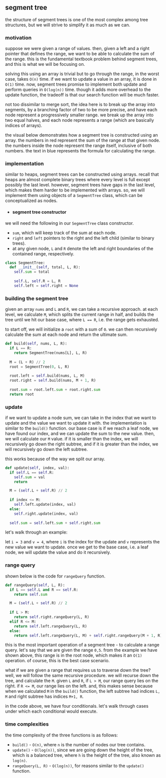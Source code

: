## segment tree
the structure of segment trees is one of the most complex among tree structures, but we will strive to simplify it as 
much as we can.

### motivation
suppose we were given a range of values. then, given a left and a right pointer that defines the range, we want to be 
able to calculate the sum of the range. this is the fundamental textbook problem behind segment trees, and this is what
we will be focusing on.

solving this using an array is trivial but to go through the range, in the worst case, takes `O(n)` time. if we want to 
update a value in an array, it is done in `O(1)` time. now, segment trees promise to implement both update and perform
queries in `O(log(n))` time. though it adds more overhead to the update function, the tradeoff is that our search 
function will be much faster.

not too dissimilar to merge sort, the idea here is to break up the array into segments, by a branching factor of two to 
be more precise, and have each node represent a progressively smaller range. we break up the array into two equal halves, 
and each node represents a range (which are basically indices of arrays).

the visual below demonstrates how a segment tree is constructed using an array. the numbers in red represent the sum of 
the range at that given node. the numbers inside the node represent the range itself, inclusive of both numbers. the 
text in blue represents the formula for calculating the range.

### implementation
similar to heaps, segment trees can be constructed using arrays. recall that heaps are almost complete binary trees 
where every level is full except possibly the last level. however, segment trees have gaps in the last level, which 
makes them harder to be implemented with arrays. so, we will implement them using objects of a `SegmentTree` class, 
which can be conceptualized as nodes.

- #### segment tree constructor
we will need the following in our `SegmentTree` class constructor.

- `sum`, which will keep track of the sum at each node.
- `right` and `left` pointers to the right and the left child (similar to binary trees).
- at any given node, `L` and `R` denote the left and right boundaries of the contained range, respectively.
```python
class SegmentTree:
  def __init__(self, total, L, R):
    self.sum = total
    
    self.L, self.R = L, R
    self.left = self.right = None
```

### building the segment tree
given an array `nums` and `L` and `R`, we can take a recursive approach. at each level, we calculate `M`, which splits 
the current range in half, and builds the tree until we hit our base case, where `L == R`, i.e. the range gets exhausted.

to start off, we will initialize a `root` with a sum of `0`. we can then recursively calculate the sum at each node and
return the ultimate sum.
```python
def build(self, nums, L, R):
  if L == R:
    return SegmentTree(nums[L], L, R)
    
  M = (L + R) // 2
  root = SegmentTree(0, L, R)
  
  root.left = self.build(nums, L, M)
  root.right = self.build(nums, M + 1, R)
  
  root.sum = root.left.sum + root.right.sum
  return root
```

### update
if we want to update a node sum, we can take in the index that we want to update and the value we want to update it with. 
the implementation is similar to the `build()` function. our base case is if we reach a leaf node, we have found our 
index, and we can update the sum to the new value. then, we will calculate our `M` value. if it is smaller than the 
index, we will recursively go down the right subtree, and if it is greater than the index, we will recursively go down 
the left subtree.

this works because of the way we split our array.
```python
def update(self, index, val):
  if self.L == self.R:
    self.sum = val
    return

  M = (self.L + self.R) // 2
  
  if index <= M:
    self.left.update(index, val)
  else:
    self.right.update(index, val)
    
  self.sum = self.left.sum + self.right.sum
```
let's walk through an example:

let `i = 3` and `v = 4`, where `i` is the index for the update and `v` represents the new value we want to update. once 
we get to the base case, i.e. a leaf node, we will update the value and do it recursively.

### range query
shown below is the code for `rangeQuery` function.

```python
def rangeQuery(self, L, R):
  if L == self.L and R == self.R:
    return self.sum

  M = (self.L + self.R) // 2
  
  if L > M:
    return self.right.rangeQuery(L, R)
  elif R <= M:
    return self.left.rangeQuery(L, R)
  else:
    return self.left.rangeQuery(L, M) + self.right.rangeQuery(M + 1, R)
```
this is the most important operation of a segment tree - to calculate a range query. let's say that we are given the 
range `0,5`. from the example we have shown above, this range is in the root node, which makes it an `O(1)` operation. 
of course, this is the best case scenario.

what if we are given a range that requires us to traverse down the tree? well, we will follow the same recursive procedure. 
we will recurse down the tree, and calculate the `M`. given `L` and `R`, if `L > M`, our range query lies on the right. 
if `R <= M`, our range lies on the left. and, this makes sense because when we calculated `M` in the `build()` function, 
the left subtree had indices `L, M` and right subtree has indices `M+1, R`.

in the code above, we have four conditionals. let's walk through cases under which each conditional would execute.

### time complexities
the time complexity of the three functions is as follows:

- `build()` - `O(n)`, where `n` is the number of nodes our tree contains.
- `update()` - `O(log(n))`, since we are going down the height of the tree, which is a balanced tree, where `h` is the 
height of the tree, also known as `log(n)`.
- `rangeQuery(L, R)` - `O(log(n))`, for reasons similar to the `update()` function.